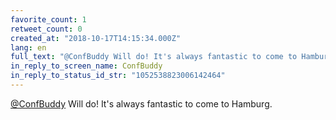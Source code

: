 ```yaml
---
favorite_count: 1
retweet_count: 0
created_at: "2018-10-17T14:15:34.000Z"
lang: en
full_text: "@ConfBuddy Will do! It's always fantastic to come to Hamburg."
in_reply_to_screen_name: ConfBuddy
in_reply_to_status_id_str: "1052538823006142464"
---
```


[@ConfBuddy](https://twitter.com/ConfBuddy) Will do! It's always fantastic to
come to Hamburg.
